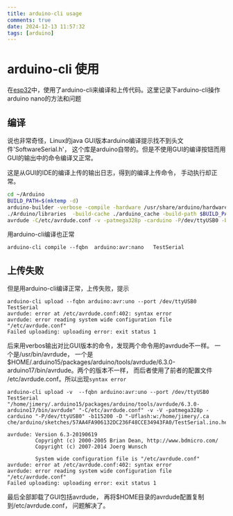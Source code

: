 ```yaml
---
title: arduino-cli usage
comments: true
date: 2024-12-13 11:57:32
tags: [arduino]
---
```


# arduino-cli 使用
在[esp32](esp32.md)中，使用了arduino-cli来编译和上传代码。这里记录下arduino-cli操作arduino nano的方法和问题

## 编译
说也非常奇怪，Linux的java GUI版本arduino编译提示找不到头文件'SoftwareSerial.h'， 这个库是arduino自带的。但是不使用GUI的编译按钮而用GUI的输出中的命令编译又正常。 

这是从GUI的IDE的编译上传的输出日志，得到的编译上传命令， 手动执行却正常。
```sh
cd ~/Arduino
BUILD_PATH=$(mktemp -d)
arduino-builder -verbose -compile -hardware /usr/share/arduino/hardware -tools /usr/share/arduino/hardware/tools/avr -libraries /
./Arduino/libraries  -build-cache ./arduino_cache -build-path $BUILD_PATH  -fqbn=arduino:avr:uno  -prefs=build.warn_data_percentage=75 ./TestSerial/TestSerial.ino
avrdude -C/etc/avrdude.conf -v -patmega328p -carduino -P/dev/ttyUSB0 -b115200 -D -Uflash:w:${BUILD_PATH}/TestSerial.ino.hex:i 
```

用arduino-cli编译也正常
```
arduino-cli compile --fqbn  arduino:avr:nano   TestSerial 
```

## 上传失败

但是用arduino-cli编译正常，上传失败，提示
```
arduino-cli upload --fqbn arduino:avr:uno --port /dev/ttyUSB0 TestSerial                                                                                                            
avrdude: error at /etc/avrdude.conf:402: syntax error                                                                                                                                           
avrdude: error reading system wide configuration file "/etc/avrdude.conf"                                                                                                                       
Failed uploading: uploading error: exit status 1   
```

后来用verbos输出对比GUI版本的命令，发现两个命令用的avrdude不一样。 一个是/usr/bin/avrdude， 一个是$HOME/.arduino15/packages/arduino/tools/avrdude/6.3.0-arduino17/bin/avrdude。两个的版本不一样， 而后者使用了前者的配置文件 /etc/avrdude.conf。所以出现`syntax error`
```
arduino-cli upload -v  --fqbn arduino:avr:uno --port /dev/ttyUSB0 TestSerial                                                                                                        
"/home/jimery/.arduino15/packages/arduino/tools/avrdude/6.3.0-arduino17/bin/avrdude" "-C/etc/avrdude.conf" -v -V -patmega328p -carduino "-P/dev/ttyUSB0" -b115200 -D "-Uflash:w:/home/jimery/.ca
che/arduino/sketches/57AA4FA906132DC236F48CCE34943FA0/TestSerial.ino.hex:i"                                                                                                                     
                                                                                                                                                                                                
avrdude: Version 6.3-20190619                                                                                                                                                                   
         Copyright (c) 2000-2005 Brian Dean, http://www.bdmicro.com/                                                                                                                            
         Copyright (c) 2007-2014 Joerg Wunsch                                                   
                                                                                                                                                                                                
         System wide configuration file is "/etc/avrdude.conf"                                                                                                                                  
avrdude: error at /etc/avrdude.conf:402: syntax error                                                                                                                                           
avrdude: error reading system wide configuration file "/etc/avrdude.conf"                                                                                                                       
Failed uploading: uploading error: exit status 1 
```

最后全部卸载了GUI包括avrdude， 再将$HOME目录的avrdude配置复制到/etc/avrdude.conf， 问题解决了。
